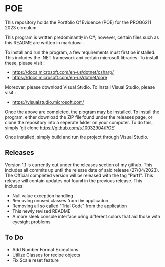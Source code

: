 # POE

This repository holds the Portfolio Of Evidence (POE) for the PROG6211 2023 cirrculum.

This program is written predominantly in C#; however, certain files such as this README are written in markdown.

To install and run the program, a few requirements must first be installed. This includes the .NET framework and certain microsoft libraries. To install these, please visit :
- https://docs.microsoft.com/en-us/dotnet/csharp/
- https://docs.microsoft.com/en-us/dotnet/core

Moreover, please download Visual Studio. To install Visual Studio, please visit :
- https://visualstudio.microsoft.com/

Once the above are completed, the program may be installed. To install the program, either download the ZIP file found under the releases page, or clone the repository into a seperate folder on your computer.
To do this, simply 'git clone https://github.com/st10032904/POE'

Once installed, simply build and run the project through Visual Studio. 

## Releases

Version 1.1 is currently out under the releases section of my github. This includes all commits up until the release date of said release (27/04/2023).
The Official completed version will be released with the tag "Part1". This release will contain updates not found in the previous release. This includes:
- Null value exception handling
- Removing unused classes from the application
- Removing all so called "Trial Code" from the application
- This newly revised README
- A more sleek console interface using different colors that aid those with eyesight problems

## To Do

- Add Number Format Exceptions
- Utilize Classes for recipe objects
- Fix Scale reset feature